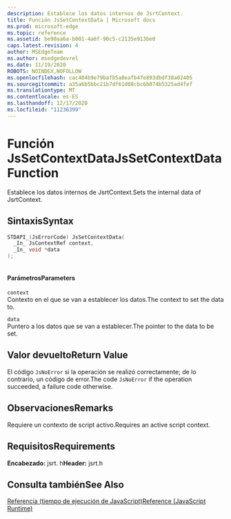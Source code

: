```yaml
---
description: Establece los datos internos de JsrtContext.
title: Función JsSetContextData | Microsoft docs
ms.prod: microsoft-edge
ms.topic: reference
ms.assetid: be90aa6a-b001-4a6f-90c5-c2135e913be0
caps.latest.revision: 4
author: MSEdgeTeam
ms.author: msedgedevrel
ms.date: 11/19/2020
ROBOTS: NOINDEX,NOFOLLOW
ms.openlocfilehash: cac404b9e79bafb5a8eafb47e893dbdf38a02405
ms.sourcegitcommit: a35a6b5bbc21b7df61d08cbc6b074b5325ad4fef
ms.translationtype: MT
ms.contentlocale: es-ES
ms.lasthandoff: 12/17/2020
ms.locfileid: "11236399"
---
```

# <span data-ttu-id="19376-103">Función JsSetContextData</span><span class="sxs-lookup"><span data-stu-id="19376-103">JsSetContextData Function</span></span>

<span data-ttu-id="19376-104">Establece los datos internos de JsrtContext.</span><span class="sxs-lookup"><span data-stu-id="19376-104">Sets the internal data of JsrtContext.</span></span>  
  
## <span data-ttu-id="19376-105">Sintaxis</span><span class="sxs-lookup"><span data-stu-id="19376-105">Syntax</span></span>  
  
```cpp  
STDAPI_(JsErrorCode) JsSetContextData(  
  _In_ JsContextRef context,  
  _In_ void *data  
);  
  
```  
  
#### <span data-ttu-id="19376-106">Parámetros</span><span class="sxs-lookup"><span data-stu-id="19376-106">Parameters</span></span>  
 `context`  
 <span data-ttu-id="19376-107">Contexto en el que se van a establecer los datos.</span><span class="sxs-lookup"><span data-stu-id="19376-107">The context to set the data to.</span></span>  
  
 `data`  
 <span data-ttu-id="19376-108">Puntero a los datos que se van a establecer.</span><span class="sxs-lookup"><span data-stu-id="19376-108">The pointer to the data to be set.</span></span>  
  
## <span data-ttu-id="19376-109">Valor devuelto</span><span class="sxs-lookup"><span data-stu-id="19376-109">Return Value</span></span>  
 <span data-ttu-id="19376-110">El código `JsNoError` si la operación se realizó correctamente; de lo contrario, un código de error.</span><span class="sxs-lookup"><span data-stu-id="19376-110">The code `JsNoError` if the operation succeeded, a failure code otherwise.</span></span>  
  
## <span data-ttu-id="19376-111">Observaciones</span><span class="sxs-lookup"><span data-stu-id="19376-111">Remarks</span></span>  
 <span data-ttu-id="19376-112">Requiere un contexto de script activo.</span><span class="sxs-lookup"><span data-stu-id="19376-112">Requires an active script context.</span></span>  
  
## <span data-ttu-id="19376-113">Requisitos</span><span class="sxs-lookup"><span data-stu-id="19376-113">Requirements</span></span>  
 <span data-ttu-id="19376-114">**Encabezado:** jsrt. h</span><span class="sxs-lookup"><span data-stu-id="19376-114">**Header:** jsrt.h</span></span>  
  
## <span data-ttu-id="19376-115">Consulta también</span><span class="sxs-lookup"><span data-stu-id="19376-115">See Also</span></span>  
 [<span data-ttu-id="19376-116">Referencia (tiempo de ejecución de JavaScript)</span><span class="sxs-lookup"><span data-stu-id="19376-116">Reference (JavaScript Runtime)</span></span>](../chakra-hosting/reference-javascript-runtime.md)
